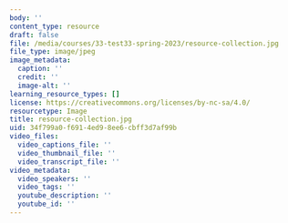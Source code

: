 ```yaml
---
body: ''
content_type: resource
draft: false
file: /media/courses/33-test33-spring-2023/resource-collection.jpg
file_type: image/jpeg
image_metadata:
  caption: ''
  credit: ''
  image-alt: ''
learning_resource_types: []
license: https://creativecommons.org/licenses/by-nc-sa/4.0/
resourcetype: Image
title: resource-collection.jpg
uid: 34f799a0-f691-4ed9-8ee6-cbff3d7af99b
video_files:
  video_captions_file: ''
  video_thumbnail_file: ''
  video_transcript_file: ''
video_metadata:
  video_speakers: ''
  video_tags: ''
  youtube_description: ''
  youtube_id: ''
---
```

